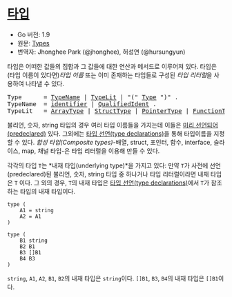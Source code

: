 # [타입](#types)

* Go 버전: 1.9
* 원문: [Types](https://golang.org/ref/spec#Types)
* 번역자: Jhonghee Park (@jhonghee), 허성연 (@hursungyun)

타입은 어떠한 값들의 집합과 그 값들에 대한 연산과 메서드로 이루어져 있다. 타입은 (타입 이름이 있다면)*타입 이름* 또는 이미 존재하는 타입들로 구성된 *타입 리터럴*을 사용하여 나타낼 수 있다.

<pre>
<a id="Type">Type</a>      = <a href="#TypeName">TypeName</a> | <a href="#TypeLit">TypeLit</a> | "(" <a href="#Type">Type</a> ")" .
<a id="TypeName">TypeName</a>  = <a href="/Lexical%20elements/identifiers.html#identifier">identifier</a> | <a href="/Expressions/qualified_identifiers.html#QualifiedIdent">QualifiedIdent</a> .
<a id="TypeLit">TypeLit</a>   = <a href="/Types/array_types.html#ArrayType">ArrayType</a> | <a href="/Types/struct_types.html#StructType">StructType</a> | <a href="/Types/pointer_types.html#PointerType">PointerType</a> | <a href="/Types/function_types.html#FunctionType">FunctionType</a> | <a href="/Types/interface_types.html#InterfaceType">InterfaceType</a> | <a href="/Types/slice_types.html#SliceType">SliceType</a> | <a href="/Types/map_types.html#MapType">MapType</a> | <a href="/Types/channel_types.html#ChannelType">ChannelType</a> .
</pre>

불리언, 숫자, string 타입의 경우 여러 타입 이름들을 가지는데 이들은 [미리 선언되어(predeclared)](/Declarations%20and%20scope/predeclared_identifiers.html) 있다. 그외에는 [타입 선언(type declarations)](/Declarations%20and%20scope/type_declarations.html)을 통해 타입이름을 지정할 수 있다. *합성 타입(Composite types)*-배열, struct, 포인터, 함수, interface, 슬라이스, map, 채널 타입-은 타입 리터럴을 이용해 만들 수 있다.

각각의 타입 `T`는 *내재 타입(underlying type)*을 가지고 있다: 만약 `T`가 사전에 선언(predeclared)된 불리언, 숫자, string 타입 중 하나거나 타입 리터럴이라면 내재 타입은 `T` 이다. 그 외의 경우, `T`의 내재 타입은 [타입 선언(type declarations)](/Declarations%20and%20scope/type_declarations.html)에서 `T`가 참조하는 타입의 내재 타입이다.

```
type (
    A1 = string
    A2 = A1
)

type (
    B1 string
    B2 B1
    B3 []B1
    B4 B3
)
```

`string`, `A1`, `A2`, `B1`, `B2`의 내재 타입은 `string`이다. `[]B1`, `B3`, `B4`의 내재 타입은 `[]B1`이다.